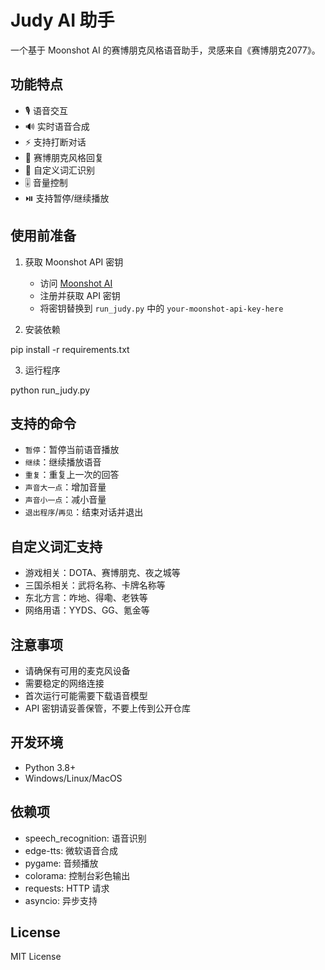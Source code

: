 # Judy AI 助手

一个基于 Moonshot AI 的赛博朋克风格语音助手，灵感来自《赛博朋克2077》。

## 功能特点

- 🎙️ 语音交互
- 🔊 实时语音合成
- ⚡ 支持打断对话
- 🌃 赛博朋克风格回复
- 🎯 自定义词汇识别
- 🎚️ 音量控制
- ⏯️ 支持暂停/继续播放

## 使用前准备

1. 获取 Moonshot API 密钥
   - 访问 [Moonshot AI](https://www.moonshot.cn/)
   - 注册并获取 API 密钥
   - 将密钥替换到 `run_judy.py` 中的 `your-moonshot-api-key-here`

2. 安装依赖


pip install -r requirements.txt

3. 运行程序

python run_judy.py

## 支持的命令

- `暂停`：暂停当前语音播放
- `继续`：继续播放语音
- `重复`：重复上一次的回答
- `声音大一点`：增加音量
- `声音小一点`：减小音量
- `退出程序`/`再见`：结束对话并退出

## 自定义词汇支持

- 游戏相关：DOTA、赛博朋克、夜之城等
- 三国杀相关：武将名称、卡牌名称等
- 东北方言：咋地、得嘞、老铁等
- 网络用语：YYDS、GG、氪金等

## 注意事项

- 请确保有可用的麦克风设备
- 需要稳定的网络连接
- 首次运行可能需要下载语音模型
- API 密钥请妥善保管，不要上传到公开仓库

## 开发环境

- Python 3.8+
- Windows/Linux/MacOS

## 依赖项

- speech_recognition: 语音识别
- edge-tts: 微软语音合成
- pygame: 音频播放
- colorama: 控制台彩色输出
- requests: HTTP 请求
- asyncio: 异步支持

## License

MIT License


